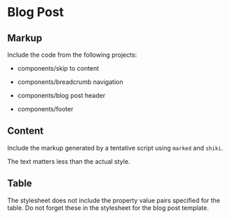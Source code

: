 # Blog Post

## Markup

Include the code from the following projects:

- components/skip to content

- components/breadcrumb navigation

- components/blog post header

- components/footer

## Content

Include the markup generated by a tentative script using `marked` and `shiki`.

The text matters less than the actual style.

## Table

The stylesheet does not include the property value pairs specified for the table. Do not forget these in the stylesheet for the blog post template.
